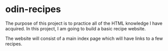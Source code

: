# odin-recipes


The purpose of this project is to practice all of the HTML knowledge I have acquired. In this project, I am going to build a basic recipe website.

The website will consist of a main index page which will have links to a few recipes. 